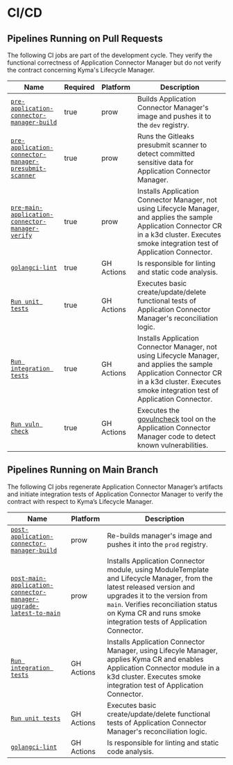 # CI/CD

## Pipelines Running on Pull Requests

The following CI jobs are part of the development cycle. They verify the functional correctness of Application Connector Manager but do not verify the contract concerning Kyma's Lifecycle Manager.

| Name                                                                                                                                                           | Required | Platform   | Description                                                                                                                                                                                             |
|----------------------------------------------------------------------------------------------------------------------------------------------------------------|----------|------------|---------------------------------------------------------------------------------------------------------------------------------------------------------------------------------------------------------|
| [`pre-application-connector-manager-build`](https://github.com/kyma-project/test-infra/blob/main/templates/data/generic_module_data.yaml#L1059)                | true     | prow       | Builds Application Connector Manager's image and pushes it to the `dev` registry.                                                                                                                       |
| [`pre-application-connector-manager-presubmit-scanner`](https://github.com/kyma-project/test-infra/blob/main/prow/jobs/kyma-project/test-infra/presubmit-scanner.yaml#L556) | true     | prow       | Runs the Gitleaks presubmit scanner to detect committed sensitive data for Application Connector Manager.                                                                                                    |
| [`pre-main-application-connector-manager-verify`](https://github.com/kyma-project/test-infra/blob/main/templates/data/generic_module_data.yaml#L1093)          | true     | prow       | Installs Application Connector Manager, not using Lifecycle Manager, and applies the sample Application Connector CR in a k3d cluster. Executes smoke integration test of Application Connector.         |
| [`golangci-lint`](https://github.com/kyma-project/application-connector-manager/blob/main/.github/workflows/golangci-lint.yaml)                               | true     | GH Actions | Is responsible for linting and static code analysis.                                                                                                                                                       |
| [`Run unit tests`](https://github.com/kyma-project/application-connector-manager/blob/main/.github/workflows/run-tests.yaml)                                   | true     | GH Actions | Executes basic create/update/delete functional tests of Application Connector Manager's reconciliation logic.                                                                                           |
| [`Run integration tests`](https://github.com/kyma-project/application-connector-manager/blob/main/.github/workflows/run-validation.yaml)                       | true     | GH Actions | Installs Application Connector Manager, not using Lifecycle Manager, and applies the sample Application Connector CR in a k3d cluster. Executes smoke integration test of Application Connector.         |
| [`Run vuln check`](https://github.com/kyma-project/application-connector-manager/blob/main/.github/workflows/run-vuln-check.yaml)                              | true     | GH Actions | Executes the [govulncheck](https://pkg.go.dev/golang.org/x/vuln/cmd/govulncheck) tool on the Application Connector Manager code to detect known vulnerabilities.                                                |

## Pipelines Running on Main Branch

The following CI jobs regenerate Application Connector Manager’s artifacts and initiate integration tests of Application Connector Manager to verify the contract with respect to Kyma’s Lifecycle Manager.

| Name                                                                                                                                                                   | Platform   | Description                                                                                                                                                                                                                                                          |
|------------------------------------------------------------------------------------------------------------------------------------------------------------------------|------------|----------------------------------------------------------------------------------------------------------------------------------------------------------------------------------------------------------------------------------------------------------------------|
| [`post-application-connector-manager-build`](https://github.com/kyma-project/test-infra/blob/main/templates/data/generic_module_data.yaml#L1073)                       | prow       | Re-builds manager's image and pushes it into the `prod` registry.                                                                                                                                                                                                    |
| [`post-main-application-connector-manager-upgrade-latest-to-main`](https://github.com/kyma-project/test-infra/blob/main/templates/data/generic_module_data.yaml#L1112) | prow       | Installs Application Connector module, using ModuleTemplate and Lifecycle Manager, from the latest released version and upgrades it to the version from `main`. Verifies reconciliation status on Kyma CR and runs smoke integration tests of Application Connector. |
| [`Run integration tests`](https://github.com/kyma-project/application-connector-manager/blob/main/.github/workflows/run-validation.yaml)                               | GH Actions | Installs Application Connector Manager, using Lifecyle Manager, applies Kyma CR and enables Application Connector module in a k3d cluster. Executes smoke integration test of Application Connector.                                                                 |
| [`Run unit tests`](https://github.com/kyma-project/application-connector-manager/blob/main/.github/workflows/run-tests.yaml)                                           | GH Actions | Executes basic create/update/delete functional tests of Application Connector Manager's reconciliation logic.                                                                                                                                                        |
| [`golangci-lint`](https://github.com/kyma-project/application-connector-manager/blob/main/.github/workflows/golangci-lint.yaml)                                        | GH Actions | Is responsible for linting and static code analysis.                                                                                                                                                                                                                    |
